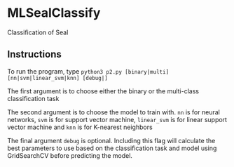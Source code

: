 # MLSealClassify
Classification of Seal

## Instructions
To run the program, type `python3 p2.py [binary|multi] [nn|svm|linear_svm|knn] [debug|]`

The first argument is to choose either the binary or the multi-class classification task

The second argument is to choose the model to train with. `nn` is for neural networks, `svm` is for support vector machine, `linear_svm` is for linear support vector machine and `knn` is for K-nearest neighbors

The final argument `debug` is optional. Including this flag will calculate the best parameters to use based on the classification task and model using GridSearchCV before predicting the model.
